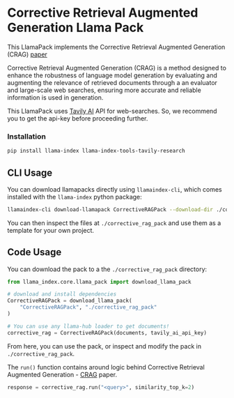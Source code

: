 # Corrective Retrieval Augmented Generation Llama Pack

This LlamaPack implements the Corrective Retrieval Augmented Generation (CRAG) [paper](https://arxiv.org/pdf/2401.15884.pdf)

Corrective Retrieval Augmented Generation (CRAG) is a method designed to enhance the robustness of language model generation by evaluating and augmenting the relevance of retrieved documents through a an evaluator and large-scale web searches, ensuring more accurate and reliable information is used in generation.

This LlamaPack uses [Tavily AI](https://app.tavily.com/home) API for web-searches. So, we recommend you to get the api-key before proceeding further.

### Installation

```bash
pip install llama-index llama-index-tools-tavily-research
```

## CLI Usage

You can download llamapacks directly using `llamaindex-cli`, which comes installed with the `llama-index` python package:

```bash
llamaindex-cli download-llamapack CorrectiveRAGPack --download-dir ./corrective_rag_pack
```

You can then inspect the files at `./corrective_rag_pack` and use them as a template for your own project.

## Code Usage

You can download the pack to a the `./corrective_rag_pack` directory:

```python
from llama_index.core.llama_pack import download_llama_pack

# download and install dependencies
CorrectiveRAGPack = download_llama_pack(
    "CorrectiveRAGPack", "./corrective_rag_pack"
)

# You can use any llama-hub loader to get documents!
corrective_rag = CorrectiveRAGPack(documents, tavily_ai_api_key)
```

From here, you can use the pack, or inspect and modify the pack in `./corrective_rag_pack`.

The `run()` function contains around logic behind Corrective Retrieval Augmented Generation - [CRAG](https://arxiv.org/pdf/2401.15884.pdf) paper.

```python
response = corrective_rag.run("<query>", similarity_top_k=2)
```

